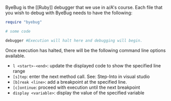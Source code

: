 ByeBug is the [[Ruby]] debugger that we use in a/A's course. 
Each file that you wish to debug with ByeBug needs to have the following:
```ruby
require "byebug"

# some code

debugger #Execution will halt here and debugging will begin.
```

Once execution has halted, there will be the following command line options available.
- `l <start>-<end>`: update the displayed code to show the specified line range
- `[s]tep`: enter the next method call. See: Step-Into in visual studio
- `[b]reak <line>`: add a breakpoint at the specified line.
- `[c]ontinue`: proceed with execution until the next breakpoint
- `display <variable>`: display the value of the specified variable

